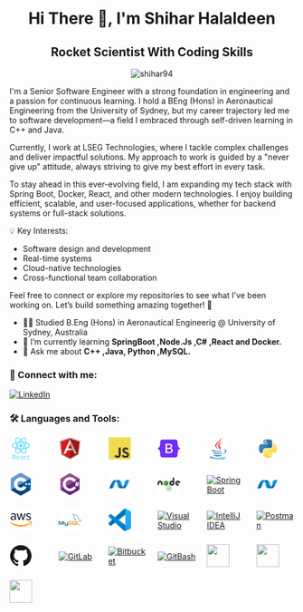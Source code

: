 <h1 align="center">Hi There 👋, I'm Shihar Halaldeen</h1>
<h2 align="center">Rocket Scientist With Coding Skills</h2>
<p align="center"><img
    src="https://komarev.com/ghpvc/?username=shihar94&label=Profile%20views&color=0e75b6&style=flat"
    alt="shihar94" /></p>

I'm a Senior Software Engineer with a strong foundation in engineering and a passion for continuous learning. I hold a BEng (Hons) in Aeronautical Engineering from the University of Sydney, but my career trajectory led me to software development—a field I embraced through self-driven learning in C++ and Java.

Currently, I work at LSEG Technologies, where I tackle complex challenges and deliver impactful solutions. My approach to work is guided by a "never give up" attitude, always striving to give my best effort in every task.

To stay ahead in this ever-evolving field, I am expanding my tech stack with Spring Boot, Docker, React, and other modern technologies. I enjoy building efficient, scalable, and user-focused applications, whether for backend systems or full-stack solutions.

💡 Key Interests:

- Software design and development
- Real-time systems
- Cloud-native technologies
- Cross-functional team collaboration

Feel free to connect or explore my repositories to see what I’ve been working on. Let’s build something amazing together! 🚀




- 👨‍🏭 Studied B.Eng (Hons) in Aeronautical Engineerig @ University of Sydney, Australia<br>
- 🌱 I’m currently learning **SpringBoot ,Node.Js ,C# ,React and Docker.**
- 💬 Ask me about **C++ ,Java, Python ,MySQL.**

<h3 align="left">🔗 Connect with me:</h3>
<p align="left">

  <a href="https://linkedin.com/in/shihar94" target="_blank">
    <img src="https://raw.githubusercontent.com/rahuldkjain/github-profile-readme-generator/master/src/images/icons/Social/linked-in-alt.svg" alt="LinkedIn" height="30" width="40" />
  </a>
</p>




<h3 align="left">🛠️ Languages and Tools:</h3>
<p align="left" style="display: grid; grid-template-columns: repeat(auto-fill, minmax(60px, 1fr)); gap: 20px; align-items: center;">
 
  
 
  <a href="https://reactjs.org/" target="_blank" rel="noreferrer">
    <img src="https://raw.githubusercontent.com/devicons/devicon/master/icons/react/react-original-wordmark.svg" alt="React" width="40" height="40"/>
  </a>
  <!-- Angular -->
  <a href="https://angular.io" target="_blank" rel="noreferrer">
    <img src="https://raw.githubusercontent.com/devicons/devicon/master/icons/angularjs/angularjs-original.svg" alt="Angular" width="40" height="40"/>
  </a>
  
  <!-- JavaScript -->
  <a href="https://developer.mozilla.org/en-US/docs/Web/JavaScript" target="_blank" rel="noreferrer">
    <img src="https://raw.githubusercontent.com/devicons/devicon/master/icons/javascript/javascript-original.svg" alt="JavaScript" width="40" height="40"/>
  </a>
  <!-- Bootstrap -->
  <a href="https://getbootstrap.com" target="_blank" rel="noreferrer">
    <img src="https://raw.githubusercontent.com/devicons/devicon/master/icons/bootstrap/bootstrap-plain.svg" alt="Bootstrap" width="40" height="40"/>
  </a>
  <!-- Java -->
  <a href="https://www.java.com" target="_blank" rel="noreferrer">
    <img src="https://raw.githubusercontent.com/devicons/devicon/master/icons/java/java-original.svg" alt="Java" width="40" height="40"/>
  </a>
  <!-- Python -->
  <a href="https://www.python.org" target="_blank" rel="noreferrer">
    <img src="https://raw.githubusercontent.com/devicons/devicon/master/icons/python/python-original.svg" alt="Python" width="40" height="40"/>
  </a>
  <!-- C++ -->
  <a href="https://isocpp.org/" target="_blank" rel="noreferrer">
    <img src="https://raw.githubusercontent.com/devicons/devicon/master/icons/cplusplus/cplusplus-original.svg" alt="C++" width="40" height="40"/>
  </a>
  <!-- C# -->
  <a href="https://learn.microsoft.com/en-us/dotnet/csharp/" target="_blank" rel="noreferrer">
    <img src="https://raw.githubusercontent.com/devicons/devicon/master/icons/csharp/csharp-original.svg" alt="C#" width="40" height="40"/>
  </a>
  <!-- .NET -->
  <a href="https://dotnet.microsoft.com/" target="_blank" rel="noreferrer">
    <img src="https://raw.githubusercontent.com/devicons/devicon/master/icons/dot-net/dot-net-original.svg" alt=".NET" width="40" height="40"/>
  </a>
  <!-- Node.js -->
  <a href="https://nodejs.org" target="_blank" rel="noreferrer">
    <img src="https://raw.githubusercontent.com/devicons/devicon/master/icons/nodejs/nodejs-original-wordmark.svg" alt="Node.js" width="40" height="40"/>
  </a>
  <!-- Spring Boot -->
  <a href="https://spring.io/projects/spring-boot" target="_blank" rel="noreferrer">
    <img src="https://www.vectorlogo.zone/logos/springio/springio-icon.svg" alt="Spring Boot" width="40" height="40"/>
  </a>
  <!-- ASP.NET -->
  <a href="https://dotnet.microsoft.com/apps/aspnet" target="_blank" rel="noreferrer">
    <img src="https://raw.githubusercontent.com/devicons/devicon/master/icons/dot-net/dot-net-original.svg" alt="ASP.NET" width="40" height="40"/>
  </a>
  <!-- AWS -->
  <a href="https://aws.amazon.com" target="_blank" rel="noreferrer">
    <img src="https://raw.githubusercontent.com/devicons/devicon/master/icons/amazonwebservices/amazonwebservices-original-wordmark.svg" alt="AWS" width="40" height="40"/>
  </a>
  <!-- MySQL -->
  <a href="https://www.mysql.com/" target="_blank" rel="noreferrer">
    <img src="https://raw.githubusercontent.com/devicons/devicon/master/icons/mysql/mysql-original-wordmark.svg" alt="MySQL" width="40" height="40"/>
  </a>
  <!-- VS Code -->
  <a href="https://code.visualstudio.com/" target="_blank" rel="noreferrer">
    <img src="https://raw.githubusercontent.com/devicons/devicon/master/icons/vscode/vscode-original.svg" alt="VS Code" width="40" height="40"/>
  </a>
  <!-- Visual Studio -->
  <a href="https://visualstudio.microsoft.com/" target="_blank" rel="noreferrer">
    <img src="https://visualstudio.microsoft.com/wp-content/uploads/2019/06/BrandVisualStudioWin2019-3.svg" alt="Visual Studio" width="40" height="40"/>
  </a>
  <!-- IntelliJ IDEA -->
  <a href="https://www.jetbrains.com/idea/" target="_blank" rel="noreferrer">
    <img src="https://resources.jetbrains.com/storage/products/company/brand/logos/IntelliJ_IDEA_icon.svg" alt="IntelliJ IDEA" width="40" height="40"/>
  </a>
  <!-- Postman -->
  <a href="https://postman.com" target="_blank" rel="noreferrer">
    <img src="https://www.vectorlogo.zone/logos/getpostman/getpostman-icon.svg" alt="Postman" width="40" height="40"/>
  </a>
   <!-- GitHub -->
  <a href="https://github.com" target="_blank" rel="noreferrer">
    <img src="https://raw.githubusercontent.com/devicons/devicon/master/icons/github/github-original.svg" alt="GitHub" width="40" height="40"/>
  </a>
  <!-- GitLab -->
  <a href="https://gitlab.com" target="_blank" rel="noreferrer">
    <img src="https://www.vectorlogo.zone/logos/gitlab/gitlab-icon.svg" alt="GitLab" width="40" height="40"/>
  </a>
 <!-- Bitbucket -->
<a href="https://bitbucket.org/" target="_blank" rel="noreferrer">
  <img src="https://upload.wikimedia.org/wikipedia/commons/0/0e/Bitbucket-blue-logomark-only.svg" alt="Bitbucket" width="40" height="40"/>
</a>
  <!-- GitBash -->
  <a href="https://git-scm.com/" target="_blank" rel="noreferrer">
    <img src="https://git-scm.com/images/logos/downloads/Git-Icon-1788C.png" alt="GitBash" width="40" height="40"/>
  </a>

  <!--Kafka-->

<a href="https://github.com/confluentinc/librdkafka" target="_blank" rel="noreferrer">
<img src="https://cdn.jsdelivr.net/gh/devicons/devicon@latest/icons/apachekafka/apachekafka-original.svg" width="40" height="40"/>
</a>
<!--Maven-->
<a href="https://maven.apache.org" target="_blank" rel="noreferrer">
<img src="https://cdn.jsdelivr.net/gh/devicons/devicon@latest/icons/maven/maven-original-wordmark.svg" width="40" height="40"/>
</a>

<!--Docker-->
<a href="https://hub.docker.com" target="_blank" rel="noreferrer">
<img src="https://cdn.jsdelivr.net/gh/devicons/devicon@latest/icons/docker/docker-original-wordmark.svg" width="40" height="40" />
</a>       
</p>
